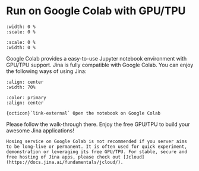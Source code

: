 # Run on Google Colab with GPU/TPU

```{figure} https://docs.jina.ai/_images/jina-on-colab.png
:width: 0 %
:scale: 0 %
```

```{figure} jina-on-colab.png
:scale: 0 %
:width: 0 %
```

Google Colab provides a easy-to-use Jupyter notebook environment with GPU/TPU support. Jina is fully compatible with Google Colab. You can enjoy the following ways of using Jina:

```{figure} jina-on-colab.svg
:align: center
:width: 70%
```


```{button-link} https://colab.research.google.com/github/jina-ai/jina/blob/master/docs/Using_Jina_on_Colab.ipynb
:color: primary
:align: center

{octicon}`link-external` Open the notebook on Google Colab 
```

Please follow the walk-through there. Enjoy the free GPU/TPU to build your awesome Jina applications!


```{tip}
Hosing service on Google Colab is not recommended if you server aims to be long-live or permanent. It is often used for quick experiment, demonstration or leveraging its free GPU/TPU. For stable, secure and free hosting of Jina apps, please check out [Jcloud](https://docs.jina.ai/fundamentals/jcloud/).
```
